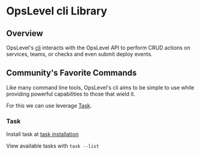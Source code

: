 # OpsLevel cli Library

## Overview

OpsLevel's [cli](https://docs.opslevel.com/docs/cli) interacts with the
OpsLevel API to perform CRUD actions on services, teams, or checks and
even submit deploy events.

## Community's Favorite Commands

Like many command line tools, OpsLevel's cli aims to be simple to use
while providing powerful capabilities to those that wield it.

For this we can use leverage [Task](https://taskfile.dev).

### Task

Install task at [task installation](https://taskfile.dev/installation)

View available tasks with `task --list`
